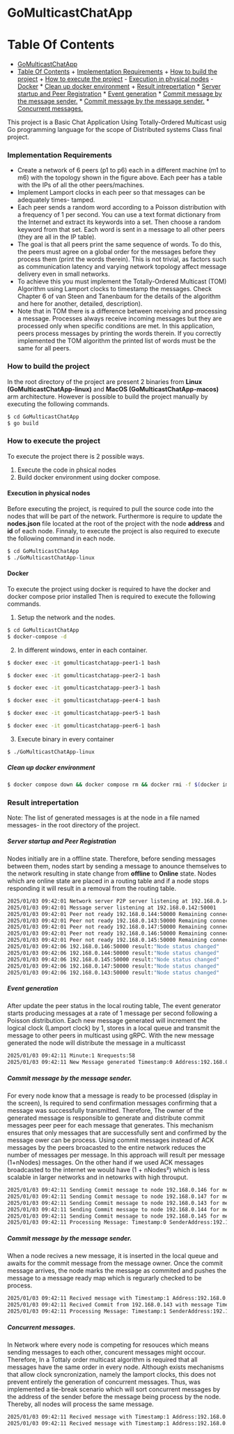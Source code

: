 # GoMulticastChatApp

# Table Of Contents
- [GoMulticastChatApp](#gomulticastchatapp)
- [Table Of Contents](#table-of-contents)
      + [Implementation Requirements](#implementation-requirements)
      + [How to build the project](#how-to-build-the-project)
      + [How to execute the project](#how-to-execute-the-project)
         - [Execution in physical nodes](#execution-in-physical-nodes)
         - [Docker](#docker)
            * [Clean up docker environment](#clean-up-docker-environment)
      + [Result intrepertation](#result-intrepertation)
            * [Server startup and Peer Registration](#server-startup-and-peer-registration)
            * [Event generation](#event-generation)
            * [Commit message by the message sender.](#commit-message-by-the-message-sender)
            * [Commit message by the message sender.](#commit-message-by-the-message-sender-1)
            * [Concurrent messages.](#concurrent-messages)

This project is a Basic Chat Application Using Totally-Ordered Multicast usig Go programming language for the scope of Distributed systems Class final project.

### Implementation Requirements
* Create a network of 6 peers (p1 to p6) each in a different machine (m1 to m6) with the
topology shown in the figure above. Each peer has a table with the IPs of all the other
peers/machines.
* Implement Lamport clocks in each peer so that messages can be adequately times-
tamped.
* Each peer sends a random word according to a Poisson distribution with a frequency
of 1 per second. You can use a text format dictionary from the Internet and extract its
keywords into a set. Then choose a random keyword from that set. Each word is sent
in a message to all other peers (they are all in the IP table).
* The goal is that all peers print the same sequence of words. To do this, the peers must
agree on a global order for the messages before they process them (print the words
therein). This is not trivial, as factors such as communication latency and varying
network topology affect message delivery even in small networks.
* To achieve this you must implement the Totally-Ordered Multicast (TOM) Algorithm
using Lamport clocks to timestamp the messages. Check Chapter 6 of van Steen and
Tanenbaum for the details of the algorithm and here for another, detailed, description).
* Note that in TOM there is a difference between receiving and processing a message.
Processes always receive incoming messages but they are processed only when specific
conditions are met. In this application, peers process messages by printing the words
therein. If you correctly implemented the TOM algorithm the printed list of words must
be the same for all peers.

### How to build the project
In the root directory of the project are present 2 binaries from **Linux (GoMulticastChatApp-linux)** and **MacOS (GoMulticastChatApp-macos)** arm architecture. However is possible to build the project manually by executing the following commands.

```bash
$ cd GoMulticastChatApp
$ go build
```

### How to execute the project

To execute the project there is 2 possible ways.
1. Execute the code in phsical nodes
2. Build docker environment using docker compose.

#### Execution in physical nodes
Before executing the project, is required to pull the source code into the nodes that will be part of the network.
Furthermore is require to update the **nodes.json** file located at the root of the project with the node **address** and **id** of each node.
Finnaly, to execute the project is also required to execute the following command in each node.

```bash
$ cd GoMulticastChatApp
$ ./GoMulticastChatApp-linux
```

#### Docker
To execute the project using docker is required to have the docker and docker compose prior installed  Then is required to execute the following commands.

1. Setup the network and the nodes.
```bash
$ cd GoMulticastChatApp
$ docker-compose -d
```
2. In different windows, enter in each container.
```bash
$ docker exec -it gomulticastchatapp-peer1-1 bash
```
```bash
$ docker exec -it gomulticastchatapp-peer2-1 bash
```
```bash
$ docker exec -it gomulticastchatapp-peer3-1 bash
```
```bash
$ docker exec -it gomulticastchatapp-peer4-1 bash
```
```bash
$ docker exec -it gomulticastchatapp-peer5-1 bash
```
```bash
$ docker exec -it gomulticastchatapp-peer6-1 bash
```

3. Execute binary in every container
```bash
$ ./GoMulticastChatApp-linux
```
##### Clean up docker environment
```bash
$ docker compose down && docker compose rm && docker rmi -f $(docker images -aq)
```


### Result intrepertation
Note: The list of generated messages is at the node in a file named messages-<nodeID> in the root directory of the project.

##### Server startup and Peer Registration
Nodes initially are in a offline state. Therefore, before sending messages between them, nodes start by sending a message to anounce themselves to the network resulting in state change from **offline** to **Online** state.
Nodes which are online state are placed in a routing table and if a node stops responding it will result in a removal from the routing table.

```bash
2025/01/03 09:42:01 Network server P2P server listening at 192.168.0.142:50000
2025/01/03 09:42:01 Message server listening at 192.168.0.142:50001
2025/01/03 09:42:01 Peer not ready 192.168.0.144:50000 Remaining connection attempts:3
2025/01/03 09:42:01 Peer not ready 192.168.0.143:50000 Remaining connection attempts:3
2025/01/03 09:42:01 Peer not ready 192.168.0.147:50000 Remaining connection attempts:3
2025/01/03 09:42:01 Peer not ready 192.168.0.146:50000 Remaining connection attempts:3
2025/01/03 09:42:01 Peer not ready 192.168.0.145:50000 Remaining connection attempts:3
2025/01/03 09:42:06 192.168.0.146:50000 result:"Node status changed"
2025/01/03 09:42:06 192.168.0.144:50000 result:"Node status changed"
2025/01/03 09:42:06 192.168.0.145:50000 result:"Node status changed"
2025/01/03 09:42:06 192.168.0.147:50000 result:"Node status changed"
2025/01/03 09:42:06 192.168.0.143:50000 result:"Node status changed"
```

##### Event generation
After update the peer status in the local routing table, The event generator starts producing messages at a rate of 1 message per second following a Poisson distribution.
Each new message generated will increment the logical clock (Lamport clock) by 1, stores in a local queue and transmit the message to other peers in multicast using gRPC.
With the new message generated the node will distribute the message in a multicasst
```bash
2025/01/03 09:42:11 Minute:1 Nrequests:58
2025/01/03 09:42:11 New Message generated Timestamp:0 Address:192.168.0.142:50001 Data:Knapsack
```

##### Commit message by the message sender.
For every node know that a message is ready to be processed (display in the screen), Is required to send confirmation messages confirming that a message was successfully transmitted. Therefore, The owner of the generated message
is responsible to generate and distribute commit messages peer peer for each message that generates. This mechanism ensures that only messages that are successfully sent and confirmed by the message ower can be process.
Using commit messages instead of ACK messages by the peers broacasted to the entire network reduces the number of messages per message.
In this approach will result per message (1+nNodes) messages. On the other hand if we used ACK messages broadcasted to the internet we would have (1 + nNodes²) which is less scalable in larger networks and in netowrks with high throuput.

```bash
2025/01/03 09:42:11 Sending Commit message to node 192.168.0.146 for message {Timestamp: 0, Sender: 192.168.0.142:50001, Data:Knapsack}
2025/01/03 09:42:11 Sending Commit message to node 192.168.0.147 for message {Timestamp: 0, Sender: 192.168.0.142:50001, Data:Knapsack}
2025/01/03 09:42:11 Sending Commit message to node 192.168.0.143 for message {Timestamp: 0, Sender: 192.168.0.142:50001, Data:Knapsack}
2025/01/03 09:42:11 Sending Commit message to node 192.168.0.144 for message {Timestamp: 0, Sender: 192.168.0.142:50001, Data:Knapsack}
2025/01/03 09:42:11 Sending Commit message to node 192.168.0.145 for message {Timestamp: 0, Sender: 192.168.0.142:50001, Data:Knapsack}
2025/01/03 09:42:11 Processing Message: Timestamp:0 SenderAddress:192.168.0.142:50001 Data:Knapsack
```

##### Commit message by the message sender.
When a node recives a new message, it is inserted in the local queue and awaits for the commit message from the message owner. Once the commit message arrives, the node marks the message as commited and pushes the message to a message ready map which is regurarly checked to be process.
```bash
2025/01/03 09:42:11 Recived message with Timestamp:1 Address:192.168.0.143:50001 Data:Jelly
2025/01/03 09:42:11 Recived Commit from 192.168.0.143 with message Timestamp:1 Address:192.168.0.143:50001 Data:Jelly
2025/01/03 09:42:11 Processing Message: Timestamp:1 SenderAddress:192.168.0.143:50001 Data:Jelly
```

##### Concurrent messages.
In Network where every node is competing for resouces which means sending messages to each other, concurent messages might occour. Therefore, In a Tottaly order multicast algorithm is required that all messages have the same order in every node.
Although exists mechanisms that allow clock syncronization, namely the lamport clocks, this does not prevent entirely the generation of concurrent messages. Thus, was implemented a tie-break scenario which will sort concurrent messages by the address of the sender before the message being process by the node. Thereby, all nodes will process the same message.

```bash
2025/01/03 09:42:11 Recived message with Timestamp:1 Address:192.168.0.142:50001 Data:Jelly
2025/01/03 09:42:11 Recived message with Timestamp:1 Address:192.168.0.143:50001 Data:Jelly
```
